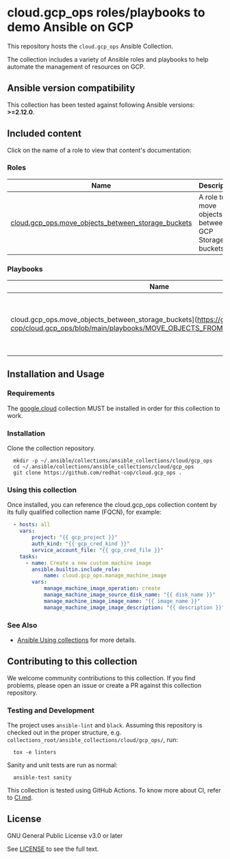# cloud.gcp_ops roles/playbooks to demo Ansible on GCP

This repository hosts the `cloud.gcp_ops` Ansible Collection.

The collection includes a variety of Ansible roles and playbooks to help automate the management of resources on GCP.

<!--start requires_ansible-->
## Ansible version compatibility

This collection has been tested against following Ansible versions: **>=2.12.0**.

## Included content

Click on the name of a role to view that content's documentation:

<!--start collection content-->
### Roles
Name | Description
--- | ---
[cloud.gcp_ops.move_objects_between_storage_buckets](https://github.com/redhat-cop/cloud.gcp_ops/blob/main/roles/move_objects_between_storage_buckets/README.md)|A role to move objects between GCP Storage buckets.

### Playbooks
Name | Description
--- | ---
cloud.gcp_ops.move_objects_between_storage_buckets](https://github.com/redhat-cop/cloud.gcp_ops/blob/main/playbooks/MOVE_OBJECTS_FROM_STORAGE_BUCKETS.md)|A playbook to move objects between GCP Storage buckets.

## Installation and Usage

### Requirements

The [google.cloud](https://github.com/ansible-collections/google.cloud) collection MUST be installed in order for this collection to work.


### Installation
Clone the collection repository.

```shell
  mkdir -p ~/.ansible/collections/ansible_collections/cloud/gcp_ops
  cd ~/.ansible/collections/ansible_collections/cloud/gcp_ops
  git clone https://github.com/redhat-cop/cloud.gcp_ops .
```

### Using this collection

Once installed, you can reference the cloud.gcp_ops collection content by its fully qualified collection name (FQCN), for example:

```yaml
  - hosts: all
    vars:
        project: "{{ gcp_project }}"
        auth_kind: "{{ gcp_cred_kind }}"
        service_account_file: "{{ gcp_cred_file }}"
    tasks:
      - name: Create a new custom machine image
        ansible.builtin.include_role:
            name: cloud.gcp_ops.manage_machine_image
        vars:
            manage_machine_image_operation: create
            manage_machine_image_source_disk_name: "{{ disk_name }}"
            manage_machine_image_image_name: "{{ image_name }}"
            manage_machine_image_image_description: "{{ description }}"
```

### See Also

* [Ansible Using collections](https://docs.ansible.com/ansible/latest/user_guide/collections_using.html) for more details.


## Contributing to this collection

We welcome community contributions to this collection. If you find problems, please open an issue or create a PR against this collection repository.

### Testing and Development

The project uses `ansible-lint` and `black`.
Assuming this repository is checked out in the proper structure,
e.g. `collections_root/ansible_collections/cloud/gcp_ops/`, run:

```shell
  tox -e linters
```

Sanity and unit tests are run as normal:

```shell
  ansible-test sanity
```

This collection is tested using GitHub Actions. To know more about CI, refer to [CI.md](https://github.com/https://github.com/redhat-cop/cloud.gcp_ops/blob/main/CI.md).

## License

GNU General Public License v3.0 or later

See [LICENSE](https://github.com/ansible-collections/cloud.gcp_ops/blob/main/LICENSE) to see the full text.
